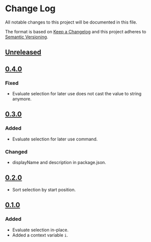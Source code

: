 # Change Log

All notable changes to this project will be documented in this file.

The format is based on [Keep a Changelog](http://keepachangelog.com/)
and this project adheres to [Semantic Versioning](http://semver.org/).

## [Unreleased]

## [0.4.0]

### Fixed

- Evaluate selection for later use does not cast the value to string anymore.

## [0.3.0]

### Added

- Evaluate selection for later use command.

### Changed

- displayName and description in package.json.

## [0.2.0]

- Sort selection by start position.

## [0.1.0]

### Added

- Evaluate selection in-place.
- Added a context variable `i`.

[Unreleased]: https://github.com/cprogrammer1994/vscode-evaluate-selection-inplace/compare/0.4.0...master
[0.4.0]: https://github.com/cprogrammer1994/vscode-evaluate-selection-inplace/compare/0.3.0...0.4.0
[0.3.0]: https://github.com/cprogrammer1994/vscode-evaluate-selection-inplace/compare/0.2.0...0.3.0
[0.2.0]: https://github.com/cprogrammer1994/vscode-evaluate-selection-inplace/compare/0.1.0...0.2.0
[0.1.0]: https://github.com/cprogrammer1994/vscode-evaluate-selection-inplace/tree/0.1.0
